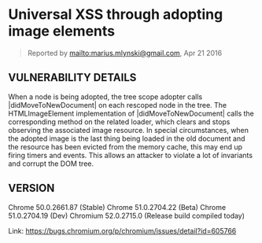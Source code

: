 # Universal XSS through adopting image elements

> Reported by <mailto:marius.mlynski@gmail.com>, Apr 21 2016

## VULNERABILITY DETAILS

When a node is being adopted, the tree scope adopter calls |didMoveToNewDocument| on each rescoped node in the tree. The HTMLImageElement implementation of |didMoveToNewDocument| calls the corresponding method on the related loader, which clears and stops observing the associated image resource. In special circumstances, when the adopted image is the last thing being loaded in the old document and the resource has been evicted from the memory cache, this may end up firing timers and events. This allows an attacker to violate a lot of invariants and corrupt the DOM tree.

## VERSION

Chrome 50.0.2661.87 (Stable)
Chrome 51.0.2704.22 (Beta)
Chrome 51.0.2704.19 (Dev)
Chromium 52.0.2715.0 (Release build compiled today)

Link: https://bugs.chromium.org/p/chromium/issues/detail?id=605766
